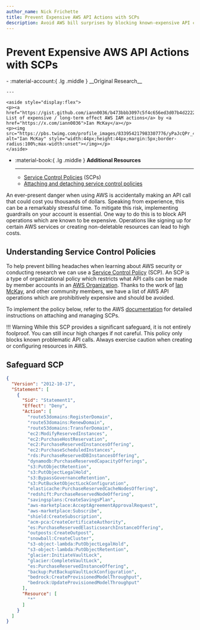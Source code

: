 ```yaml
---
author_name: Nick Frichette
title: Prevent Expensive AWS API Actions with SCPs
description: Avoid AWS bill surprises by blocking known-expensive API calls with an SCP.
---
```


# Prevent Expensive AWS API Actions with SCPs

<div class="grid cards" markdown>
-   :material-account:{ .lg .middle } __Original Research__

    ---

    <aside style="display:flex">
    <p><a href="https://gist.github.com/iann0036/b473bbb3097c5f4c656ed3d07b4d2222"> List of expensive / long-term effect AWS IAM actions</a> by <a href="https://x.com/iann0036">Ian McKay</a></p>
    <p><img src="https://pbs.twimg.com/profile_images/833954217983307776/yPaJcQPr_400x400.jpg" alt="Ian McKay" style="width:44px;height:44px;margin:5px;border-radius:100%;max-width:unset"></img></p>
    </aside>

-   :material-book:{ .lg .middle } __Additional Resources__

    ---

    - [Service Control Policies](https://docs.aws.amazon.com/organizations/latest/userguide/orgs_manage_policies_scps.html) (SCPs)
    - [Attaching and detaching service control policies](https://docs.aws.amazon.com/organizations/latest/userguide/orgs_manage_policies_scps_attach.html)
</div>

An ever-present danger when using AWS is accidentally making an API call that could cost you thousands of dollars. Speaking from experience, this can be a remarkably stressful time. To mitigate this risk, implementing guardrails on your account is essential. One way to do this is to block API operations which are known to be expensive. Operations like signing up for certain AWS services or creating non-deletable resources can lead to high costs.

## Understanding Service Control Policies

To help prevent billing headaches when learning about AWS security or conducting research we can use a [Service Control Policy](https://docs.aws.amazon.com/organizations/latest/userguide/orgs_manage_policies_scps.html) (SCP). An SCP is a type of organizational policy which restricts what API calls can be made by member accounts in an [AWS Organization](/aws/general-knowledge/aws_organizations_defaults.md). Thanks to the work of [Ian McKay](https://x.com/iann0036), and other community members, we have a list of AWS API operations which are prohibitively expensive and should be avoided. 

To implement the policy below, refer to the AWS [documentation](https://docs.aws.amazon.com/organizations/latest/userguide/orgs_manage_policies_scps_attach.html) for detailed instructions on attaching and managing SCPs.

!!! Warning
    While this SCP provides a significant safeguard, it is not entirely foolproof. You can still incur high charges if not careful. This policy only blocks known problematic API calls. Always exercise caution when creating or configuring resources in AWS.

## Safeguard SCP

```json
{
  "Version": "2012-10-17",
  "Statement": [
    {
      "Sid": "Statement1",
      "Effect": "Deny",
      "Action": [
        "route53domains:RegisterDomain",
        "route53domains:RenewDomain",
        "route53domains:TransferDomain",
        "ec2:ModifyReservedInstances",
        "ec2:PurchaseHostReservation",
        "ec2:PurchaseReservedInstancesOffering",
        "ec2:PurchaseScheduledInstances",
        "rds:PurchaseReservedDBInstancesOffering",
        "dynamodb:PurchaseReservedCapacityOfferings",
        "s3:PutObjectRetention",
        "s3:PutObjectLegalHold",
        "s3:BypassGovernanceRetention",
        "s3:PutBucketObjectLockConfiguration",
        "elasticache:PurchaseReservedCacheNodesOffering",
        "redshift:PurchaseReservedNodeOffering",
        "savingsplans:CreateSavingsPlan",
        "aws-marketplace:AcceptAgreementApprovalRequest",
        "aws-marketplace:Subscribe",
        "shield:CreateSubscription",
        "acm-pca:CreateCertificateAuthority",
        "es:PurchaseReservedElasticsearchInstanceOffering",
        "outposts:CreateOutpost",
        "snowball:CreateCluster",
        "s3-object-lambda:PutObjectLegalHold",
        "s3-object-lambda:PutObjectRetention",
        "glacier:InitiateVaultLock",
        "glacier:CompleteVaultLock",
        "es:PurchaseReservedInstanceOffering",
        "backup:PutBackupVaultLockConfiguration",
        "bedrock:CreateProvisionedModelThroughput",
        "bedrock:UpdateProvisionedModelThroughput"
      ],
      "Resource": [
        "*"
      ]
    }
  ]
}
```
